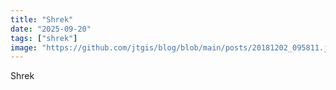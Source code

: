 ```yaml
---
title: "Shrek"
date: "2025-09-20"
tags: ["shrek"]
image: "https://github.com/jtgis/blog/blob/main/posts/20181202_095811.jpg"
---
```


Shrek
